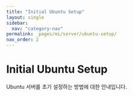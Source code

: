 ```yaml
---
title: "Initial Ubuntu Setup"
layout: single
sidebar:
  nav: "category-nav"
permalink: _pages/mi/server/ubuntu-setup/
nav_order: 2
---
```


# Initial Ubuntu Setup

Ubuntu 서버를 초기 설정하는 방법에 대한 안내입니다.
